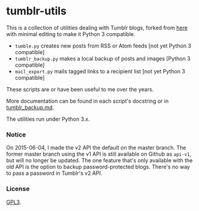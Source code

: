 # tumblr-utils

This is a collection of utilities dealing with Tumblr blogs, forked from [here](https://github.com/bbolli/tumblr-utils) with minimal editing to make it Python 3 compatible.

- `tumble.py` creates new posts from RSS or Atom feeds [not yet Python 3 compatible]
- `tumblr_backup.py` makes a local backup of posts and images [Python 3 compatible]
- `mail_export.py` mails tagged links to a recipient list [not yet Python 3 compatible]

These scripts are or have been useful to me over the years.

More documentation can be found in each script's docstring or in
[tumblr_backup.md](https://github.com/bbolli/tumblr-utils/blob/master/tumblr_backup.md).

The utilities run under Python 3.x.

### Notice

On 2015-06-04, I made the v2 API the default on the master branch. The former
master branch using the v1 API is still available on Github as `api-v1`, but
will no longer be updated. The one feature that's only available with the old
API is the option to backup password-protected blogs. There's no way to pass
a password in Tumblr's v2 API.

### License

[GPL3](http://www.gnu.org/licenses/gpl-3.0.txt).
